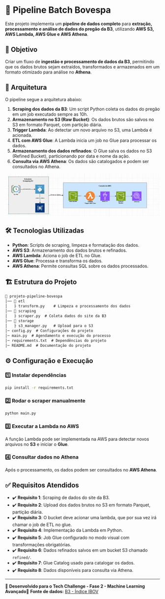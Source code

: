 # 🚀 Pipeline Batch Bovespa

Este projeto implementa um **pipeline de dados completo** para **extração, processamento e análise de dados do pregão da B3**, utilizando **AWS S3, AWS Lambda, AWS Glue e AWS Athena**.

## 📌 Objetivo

Criar um fluxo de **ingestão e processamento de dados da B3**, permitindo que os dados brutos sejam extraídos, transformados e armazenados em um formato otimizado para análise no **Athena**.

## 📁 Arquitetura

O pipeline segue a arquitetura abaixo:

1. **Scraping dos dados da B3**: Um script Python coleta os dados do pregão em um job executado sempre as 10h.
2. **Armazenamento no S3 (Raw Bucket)**: Os dados brutos são salvos no S3 em formato Parquet, com partição diária.
3. **Trigger Lambda**: Ao detectar um novo arquivo no S3, uma Lambda é acionada.
4. **ETL com AWS Glue**: A Lambda inicia um job no Glue para processar os dados.
5. **Armazenamento dos dados refinados**: O Glue salva os dados no S3 (Refined Bucket), particionando por data e nome da ação.
6. **Consulta via AWS Athena**: Os dados são catalogados e podem ser consultados no Athena.

![img_1.png](img_1.png)

## 🛠 Tecnologias Utilizadas

- **Python**: Scripts de scraping, limpeza e formatação dos dados.
- **AWS S3**: Armazenamento dos dados brutos e refinados.
- **AWS Lambda**: Aciona o job de ETL no Glue.
- **AWS Glue**: Processa e transforma os dados.
- **AWS Athena**: Permite consultas SQL sobre os dados processados.

## 🏗 Estrutura do Projeto

```
📂 projeto-pipeline-bovespa
│── 📂 etl
│   ├️️ transform.py    # Limpeza e processamento dos dados
│── 📂 scraping
│   ├️️ scraper.py  # Coleta dados do site da B3
│── 📂 storage
│   ├️️ s3_manager.py   # Upload para o S3
│─ config.py  # Configurações do projeto
│─ main.py  # Agendamento e execução do processo
│─ requirements.txt  # Dependências do projeto
│─ README.md  # Documentação do projeto
```

## ⚙️ Configuração e Execução

### 1️⃣ **Instalar dependências**

```bash
pip install -r requirements.txt
```

### 2️⃣ **Rodar o scraper manualmente**

```bash
python main.py
```

### 3️⃣ **Executar a Lambda no AWS**

A função Lambda pode ser implementada na AWS para detectar novos arquivos no **S3** e iniciar o **Glue**.

### 4️⃣ **Consultar dados no Athena**

Após o processamento, os dados podem ser consultados no **AWS Athena**.

## ✅ Requisitos Atendidos

- ✔️ **Requisito 1**: Scraping de dados do site da B3.
- ✔️ **Requisito 2**: Upload dos dados brutos no S3 em formato Parquet, partição diária.
- ✔️ **Requisito 3**: O bucket deve acionar uma lambda, que por sua vez irá chamar o job de ETL no glue.
- ✔️ **Requisito 4**: Implementação da Lambda em Python.
- ✔️ **Requisito 5**: Job Glue configurado no modo visual com transformações obrigatórias.
- ✔️ **Requisito 6**: Dados refinados salvos em um bucket S3 chamado `refined/`.
- ✔️ **Requisito 7**: Glue Catalog usado para catalogar os dados.
- ✔️ **Requisito 8**: Dados disponíveis para consulta via Athena.
---

📌 **Desenvolvido para o Tech Challenge - Fase 2 - Machine Learning Avançado**🔗 **Fonte de dados:** [B3 - Índice IBOV](https://sistemaswebb3-listados.b3.com.br/indexPage/day/IBOV?language=pt-br)
